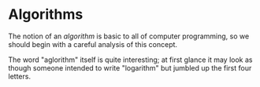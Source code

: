 # Algorithms

The notion of an *algorithm* is basic to all of computer programming, so we should begin with a careful analysis of this concept.

The word "aglorithm" itself is quite interesting; at first glance it may look as though someone intended to write "logarithm" but jumbled up the first four letters.
